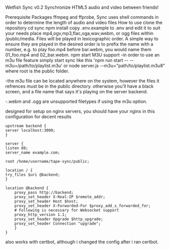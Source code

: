 Wetfish Sync v0.2
Synchronize HTML5 audio and video between friends!

Prerequisite Packages
ffmpeg and ffprobe, Sync uses shell commands in order to determine the length of audio and video files
How to use
clone the repository
cd sync
npm install
copy .env.example to .env and edit it to suit your needs
place mp4,ogv,mp3,flac,oga,wav,webm, or ogg files within /public/media. Files will be played in lexicographic order. A simple way to ensure they are played in the desired order is to prefix the name with a number, e.g. to play foo.mp4 before bar.webm, you would name them 01_foo.mp4 and 02_bar.webm.
npm start
M3U support
-in order to use an m3u file feature simply start sync like this 'npm run start -- --m3u=/path/to/playlist.m3u' or node server.js --m3u="path/to/playlist.m3u8" where root is the public folder.

-the m3u file can be located anywhere on the system, however the files it refrences must be in the public directory. otherwise you'll have a black screen, and a file name that says it's playing on the server backend.

-.webm and .ogg are unsupported filetypes if using the m3u option.

designed for setup on nginx servers, you should have your nginx in this configuration for decent results
```
upstream backend {
server localhost:3000;
}

server {
listen 80;
server_name example.com;

root /home/username/tape-sync/public;

location / {
try_files $uri @backend;
}

location @backend {
    proxy_pass http://backend;
    proxy_set_header X-Real-IP $remote_addr;
    proxy_set_header Host $host;
    proxy_set_header X-Forwarded-For $proxy_add_x_forwarded_for;
    # Following is necessary for Websocket support
    proxy_http_version 1.1;
    proxy_set_header Upgrade $http_upgrade;
    proxy_set_header Connection "upgrade";
    }
}
```

also works with certbot, although i changed the config after i ran certbot.